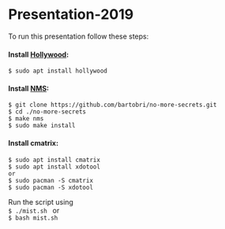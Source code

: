 # Presentation-2019

To run this presentation follow these steps:

#### Install [Hollywood](https://github.com/dustinkirkland/hollywood):

```shell
$ sudo apt install hollywood
```

#### Install [NMS](https://github.com/bartobri/no-more-secrets): 

```shell
$ git clone https://github.com/bartobri/no-more-secrets.git
$ cd ./no-more-secrets
$ make nms
$ sudo make install
```

#### Install cmatrix:  
```shell
$ sudo apt install cmatrix
$ sudo apt install xdotool
or
$ sudo pacman -S cmatrix
$ sudo pacman -S xdotool
```

Run the script using  
```$ ./mist.sh ``` or   
```$ bash mist.sh ```